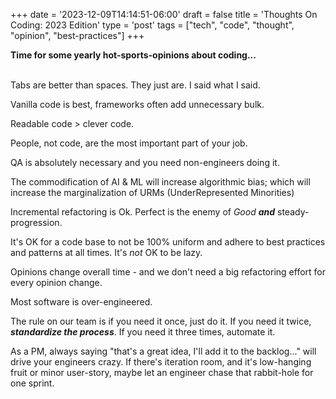 +++
date = '2023-12-09T14:14:51-06:00'
draft = false
title = 'Thoughts On Coding: 2023 Edition'
type = 'post'
tags = ["tech", "code", "thought", "opinion", "best-practices"]
+++

**Time for some yearly hot-sports-opinions about coding...** <br /><br />

Tabs are better than spaces.  They just are.  I said what I said. <br />  

Vanilla code is best, frameworks often add unnecessary bulk. <br />

Readable code > clever code. <br />

People, not code, are the most important part of your job. <br />

QA is absolutely necessary and you need non-engineers doing it. <br />

The commodification of AI & ML will increase algorithmic bias; which will increase the marginalization of URMs (UnderRepresented Minorities) <br />

Incremental refactoring is Ok.  Perfect is the enemy of *Good* ***and*** steady-progression.<br />

It's OK for a code base to not be 100% uniform and adhere to best practices and patterns at all times. It's *not* OK to be lazy. <br />

Opinions change overall time - and we don't need a big refactoring effort for every opinion change. <br />

Most software is over-engineered. <br />

The rule on our team is if you need it once, just do it. If you need it twice, ***standardize the process***. If you need it three times, automate it. <br />

As a PM, always saying "that's a great idea, I'll add it to the backlog..." will drive your engineers crazy.  If there's iteration room, and it's low-hanging fruit or minor user-story, maybe let an engineer chase that rabbit-hole for one sprint.  

